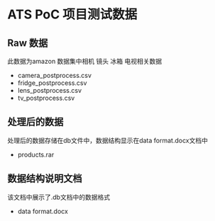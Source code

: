 # ATS PoC 项目测试数据
## Raw 数据
此数据为amazon 数据集中相机 镜头 冰箱 电视相关数据
- camera_postprocess.csv
- fridge_postprocess.csv
- lens_postprocess.csv
- tv_postprocess.csv
## 处理后的数据
处理后的数据存储在db文件中，数据结构显示在data format.docx文档中
- products.rar
## 数据结构说明文档
该文档中展示了.db文档中的数据格式
- data format.docx
